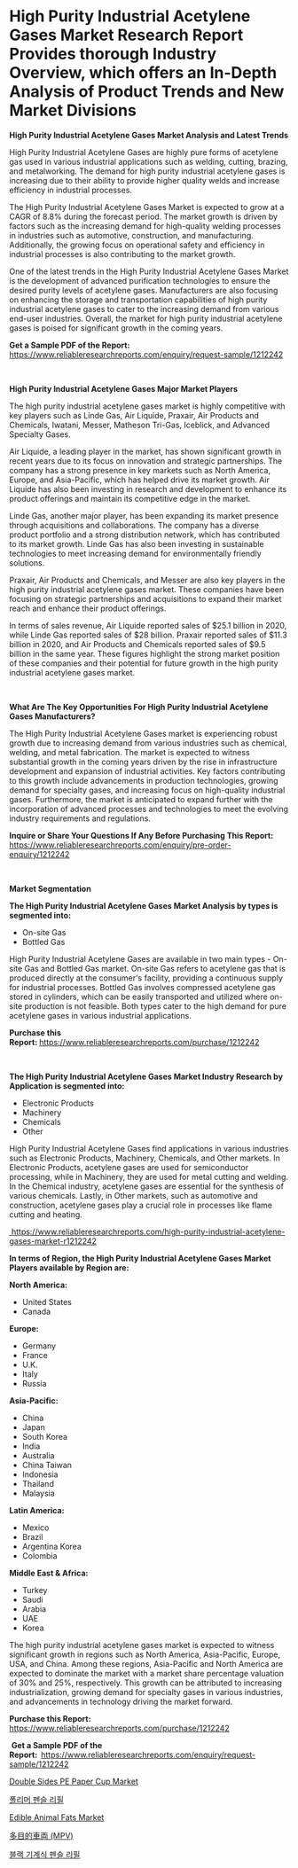 <p><h1>High Purity Industrial Acetylene Gases Market Research Report Provides thorough Industry Overview, which offers an In-Depth Analysis of Product Trends and New Market Divisions</h1></p><p><strong>High Purity Industrial Acetylene Gases Market Analysis and Latest Trends</strong></p>
<p><p>High Purity Industrial Acetylene Gases are highly pure forms of acetylene gas used in various industrial applications such as welding, cutting, brazing, and metalworking. The demand for high purity industrial acetylene gases is increasing due to their ability to provide higher quality welds and increase efficiency in industrial processes. </p><p>The High Purity Industrial Acetylene Gases Market is expected to grow at a CAGR of 8.8% during the forecast period. The market growth is driven by factors such as the increasing demand for high-quality welding processes in industries such as automotive, construction, and manufacturing. Additionally, the growing focus on operational safety and efficiency in industrial processes is also contributing to the market growth.</p><p>One of the latest trends in the High Purity Industrial Acetylene Gases Market is the development of advanced purification technologies to ensure the desired purity levels of acetylene gases. Manufacturers are also focusing on enhancing the storage and transportation capabilities of high purity industrial acetylene gases to cater to the increasing demand from various end-user industries. Overall, the market for high purity industrial acetylene gases is poised for significant growth in the coming years.</p></p>
<p><strong>Get a Sample PDF of the Report:&nbsp;</strong> <a href="https://www.reliableresearchreports.com/enquiry/request-sample/1212242">https://www.reliableresearchreports.com/enquiry/request-sample/1212242</a></p>
<p>&nbsp;</p>
<p><strong>High Purity Industrial Acetylene Gases Major Market Players</strong></p>
<p><p>The high purity industrial acetylene gases market is highly competitive with key players such as Linde Gas, Air Liquide, Praxair, Air Products and Chemicals, Iwatani, Messer, Matheson Tri-Gas, Iceblick, and Advanced Specialty Gases.</p><p>Air Liquide, a leading player in the market, has shown significant growth in recent years due to its focus on innovation and strategic partnerships. The company has a strong presence in key markets such as North America, Europe, and Asia-Pacific, which has helped drive its market growth. Air Liquide has also been investing in research and development to enhance its product offerings and maintain its competitive edge in the market.</p><p>Linde Gas, another major player, has been expanding its market presence through acquisitions and collaborations. The company has a diverse product portfolio and a strong distribution network, which has contributed to its market growth. Linde Gas has also been investing in sustainable technologies to meet increasing demand for environmentally friendly solutions.</p><p>Praxair, Air Products and Chemicals, and Messer are also key players in the high purity industrial acetylene gases market. These companies have been focusing on strategic partnerships and acquisitions to expand their market reach and enhance their product offerings.</p><p>In terms of sales revenue, Air Liquide reported sales of $25.1 billion in 2020, while Linde Gas reported sales of $28 billion. Praxair reported sales of $11.3 billion in 2020, and Air Products and Chemicals reported sales of $9.5 billion in the same year. These figures highlight the strong market position of these companies and their potential for future growth in the high purity industrial acetylene gases market.</p></p>
<p>&nbsp;</p>
<p><strong>What Are The Key Opportunities For High Purity Industrial Acetylene Gases Manufacturers?</strong></p>
<p><p>The High Purity Industrial Acetylene Gases market is experiencing robust growth due to increasing demand from various industries such as chemical, welding, and metal fabrication. The market is expected to witness substantial growth in the coming years driven by the rise in infrastructure development and expansion of industrial activities. Key factors contributing to this growth include advancements in production technologies, growing demand for specialty gases, and increasing focus on high-quality industrial gases. Furthermore, the market is anticipated to expand further with the incorporation of advanced processes and technologies to meet the evolving industry requirements and regulations.</p></p>
<p><strong>Inquire or Share Your Questions If Any Before Purchasing This Report:</strong> <a href="https://www.reliableresearchreports.com/enquiry/pre-order-enquiry/1212242">https://www.reliableresearchreports.com/enquiry/pre-order-enquiry/1212242</a></p>
<p>&nbsp;</p>
<p><strong>Market Segmentation</strong></p>
<p><strong>The High Purity Industrial Acetylene Gases Market Analysis by types is segmented into:</strong></p>
<p><ul><li>On-site Gas</li><li>Bottled Gas</li></ul></p>
<p><p>High Purity Industrial Acetylene Gases are available in two main types - On-site Gas and Bottled Gas market. On-site Gas refers to acetylene gas that is produced directly at the consumer's facility, providing a continuous supply for industrial processes. Bottled Gas involves compressed acetylene gas stored in cylinders, which can be easily transported and utilized where on-site production is not feasible. Both types cater to the high demand for pure acetylene gases in various industrial applications.</p></p>
<p><strong>Purchase this Report:&nbsp;</strong><a href="https://www.reliableresearchreports.com/purchase/1212242">https://www.reliableresearchreports.com/purchase/1212242</a></p>
<p>&nbsp;</p>
<p><strong>The High Purity Industrial Acetylene Gases Market Industry Research by Application is segmented into:</strong></p>
<p><ul><li>Electronic Products</li><li>Machinery</li><li>Chemicals</li><li>Other</li></ul></p>
<p><p>High Purity Industrial Acetylene Gases find applications in various industries such as Electronic Products, Machinery, Chemicals, and Other markets. In Electronic Products, acetylene gases are used for semiconductor processing, while in Machinery, they are used for metal cutting and welding. In the Chemical industry, acetylene gases are essential for the synthesis of various chemicals. Lastly, in Other markets, such as automotive and construction, acetylene gases play a crucial role in processes like flame cutting and heating.</p></p>
<p><a href="https://www.reliableresearchreports.com/high-purity-industrial-acetylene-gases-market-r1212242">&nbsp;https://www.reliableresearchreports.com/high-purity-industrial-acetylene-gases-market-r1212242</a></p>
<p><strong>In terms of Region, the High Purity Industrial Acetylene Gases Market Players available by Region are:</strong></p>
<p>
    <p> <strong> North America: </strong>
        <ul>
            <li>United States</li>
            <li>Canada</li>
        </ul>
        </p> 
    <p> <strong> Europe: </strong>
        <ul>
            <li>Germany</li>
            <li>France</li>
            <li>U.K.</li>
            <li>Italy</li>
            <li>Russia</li>
        </ul>
        </p> 
    <p> <strong> Asia-Pacific: </strong>
        <ul>
            <li>China</li>
            <li>Japan</li>
            <li>South Korea</li>
            <li>India</li>
            <li>Australia</li>
            <li>China Taiwan</li>
            <li>Indonesia</li>
            <li>Thailand</li>
            <li>Malaysia</li>
        </ul>
        </p> 
    <p> <strong> Latin America: </strong>
        <ul>
            <li>Mexico</li>
            <li>Brazil</li>
            <li>Argentina Korea</li>
            <li>Colombia</li>
        </ul>
        </p> 
    <p> <strong> Middle East & Africa: </strong>
        <ul>
            <li>Turkey</li>
            <li>Saudi</li>
            <li>Arabia</li>
            <li>UAE</li>
            <li>Korea</li>
        </ul>
    </p>
    </p>
<p><p>The high purity industrial acetylene gases market is expected to witness significant growth in regions such as North America, Asia-Pacific, Europe, USA, and China. Among these regions, Asia-Pacific and North America are expected to dominate the market with a market share percentage valuation of 30% and 25%, respectively. This growth can be attributed to increasing industrialization, growing demand for specialty gases in various industries, and advancements in technology driving the market forward.</p></p>
<p><strong>Purchase this Report: </strong><a href="https://www.reliableresearchreports.com/purchase/1212242">https://www.reliableresearchreports.com/purchase/1212242</a></p>
<p>&nbsp;<strong>Get a Sample PDF of the Report:&nbsp;&nbsp;</strong><a href="https://www.reliableresearchreports.com/enquiry/request-sample/1212242">https://www.reliableresearchreports.com/enquiry/request-sample/1212242</a></p>
<p><strong></strong></p>
<p><p><a href="https://github.com/DeonteStanton2023/Market-Research-Report-List-1/blob/main/double-sides-pe-paper-cup-market.md">Double Sides PE Paper Cup Market</a></p><p><a href="https://github.com/KellyLyncyh543964/Market-Research-Report-List-2/blob/main/208573395542.md">폴리머 펜슬 리필</a></p><p><a href="https://github.com/Glendatilghmankmgz0rbhwpy/Market-Research-Report-List-2/blob/main/edible-animal-fats-market.md">Edible Animal Fats Market</a></p><p><a href="https://github.com/andym141978/Market-Research-Report-List-1/blob/main/5838558102000.md">多目的車両 (MPV)</a></p><p><a href="https://github.com/rcabello548/Market-Research-Report-List-1/blob/main/163828095543.md">블랙 기계식 펜슬 리필</a></p></p>